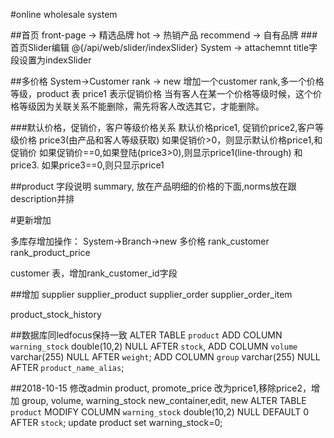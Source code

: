 #online wholesale system

##首页
front-page -> 精选品牌
hot -> 热销产品
recommend -> 自有品牌
###首页Slider编辑
@{/api/web/slider/indexSlider} System -> attachemnt title字段设置为indexSlider


##多价格
System->Customer rank -> new
增加一个customer rank,多一个价格等级，product 表 price1 表示促销价格
当有客人在某一个价格等级时候，这个价格等级因为关联关系不能删除，需先将客人改选其它，才能删除。

###默认价格，促销价，客户等级价格关系
默认价格price1, 促销价price2,客户等级价格 price3(由产品和客人等级获取)
如果促销价>0，则显示默认价格price1,和促销价
如果促销价==0,如果登陆(price3>0),则显示price1(line-through) 和price3. 如果price3==0,则只显示price1


##product 字段说明
summary, 放在产品明细的价格的下面,norms放在跟description并排


#更新增加 

多库存增加操作：
System->Branch->new 
多价格
rank_customer
rank_product_price

customer 表，增加rank_customer_id字段

##增加
supplier
supplier_product
supplier_order
supplier_order_item

product_stock_history

##数据库同ledfocus保持一致
ALTER TABLE `product`
ADD COLUMN `warning_stock`  double(10,2) NULL AFTER `stock`,
ADD COLUMN `volume`  varchar(255) NULL AFTER `weight`;
ADD COLUMN `group`  varchar(255) NULL AFTER `product_name_alias`;

##2018-10-15
修改admin product, promote_price 改为price1,移除price2，增加 group, volume, warning_stock
new_container,edit, new
ALTER TABLE `product`
MODIFY COLUMN `warning_stock`  double(10,2) NULL DEFAULT 0 AFTER `stock`;
update product set warning_stock=0;



